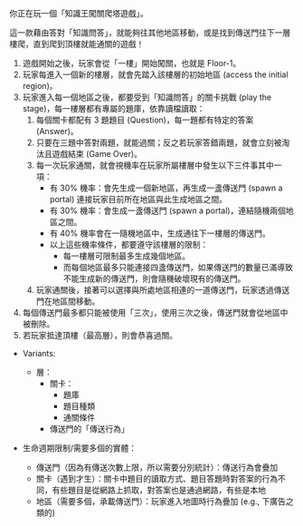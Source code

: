 你正在玩一個「知識王闖關爬塔遊戲」。

這一款藉由答對「知識問答」，就能夠往其他地區移動，或是找到傳送門往下一層樓爬，直到爬到頂樓就能通關的遊戲！

1. 遊戲開始之後，玩家會從「一樓」開始闖關，也就是 Floor-1。
2. 玩家每進入一個新的樓層，就會先踏入該樓層的初始地區 (access the initial region)。
3. 玩家進入每一個地區之後，都要受到「知識問答」的關卡挑戰 (play the stage)，每一樓層都有專屬的題庫，依靠讀檔讀取：
    1. 每個關卡都配有 3 題題目  (Question)，每一題都有特定的答案 (Answer)。
    2. 只要在三題中答對兩題，就能過關；反之若玩家答錯兩題，就會立刻被淘汰且遊戲結束 (Game Over)。
    3. 每一次玩家通關，就會視機率在玩家所屬樓層中發生以下三件事其中一項：
        - 有 30% 機率：會先生成一個新地區，再生成一盞傳送門 (spawn a portal) 連接玩家目前所在地區與此生成地區之間。
        - 有 30% 機率：會生成一盞傳送門 (spawn a portal)，連結隨機兩個地區之間。
        - 有 40% 機率會在一隨機地區中，生成通往下一樓層的傳送門。
        - 以上這些機率條件，都要遵守該樓層的限制：
            - 每一樓層可限制最多生成幾個地區。
            - 而每個地區最多只能連接四盞傳送門，如果傳送門的數量已滿導致不能生成新的傳送門，則會隨機破壞現有的傳送門。
    4. 玩家通關後，接著可以選擇與所處地區相連的一道傳送門，玩家透過傳送門在地區間移動。
4. 每個傳送門最多都只能被使用「三次」，使用三次之後，傳送門就會從地區中被刪除。
5. 若玩家抵達頂樓（最高層），則會恭喜過關。

- Variants:
    - 層：
        - 關卡：
            - 題庫
            - 題目種類
            - 通關條件
        - 傳送門的「傳送行為」

- 生命週期限制/需要多個的實體：
    - 傳送門（因為有傳送次數上限，所以需要分別統計）：傳送行為會疊加
    - 關卡（遇到才生）：關卡中題目的讀取方式、題目答題時對答案的行為不同，有些題目是從網路上抓取，對答案也是通過網路，有些是本地
    - 地區（需要多個，承載傳送門）：玩家進入地圖時行為疊加 (e.g., 下廣告之類的)
